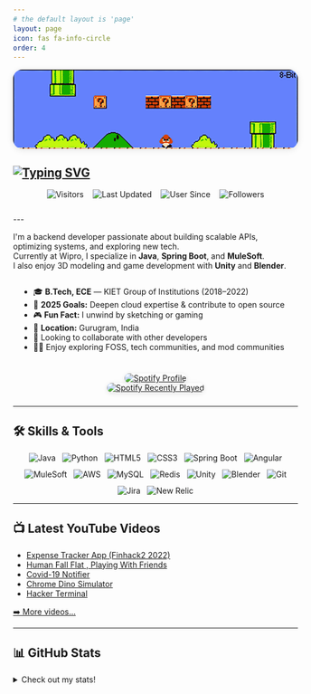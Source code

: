```yaml
---
# the default layout is 'page'
layout: page
icon: fas fa-info-circle
order: 4
---
```


<img src="/assets/header-image.gif" alt="Header" style="display:block;margin:auto;width:100%;max-height:220px;object-fit:cover;border-radius:16px;box-shadow:0 2px 12px rgba(0,0,0,0.10);" />

[![Typing SVG](https://readme-typing-svg.demolab.com?font=Fira+Code&pause=1000&color=8AB4F8&width=435&lines=%F0%9F%91%8B+Hey%2C+I'm+Mohammad+Aakil+Iqbal!;🚀+Backend+Developer+@+Wipro;🌐+AWS+Certified+Cloud+Practitioner)](https://git.io/typing-svg)
---
  <div style="display: flex; flex-wrap: wrap; gap: 16px; justify-content: center; align-items: center; margin-bottom: 16px;">
    <img src="https://visitor-badge.laobi.icu/badge?page_id=aakiliqbal.aakiliqbal" alt="Visitors" style="height:28px;"/>
    <img src="https://img.shields.io/github/last-commit/aakiliqbal/aakiliqbal?label=Last%20Updated&logo=github" alt="Last Updated" style="height:28px;"/>
    <img src="https://img.shields.io/badge/User_Since-July_2019-blue?logo=github" alt="User Since" style="height:28px;"/>
    <img src="https://img.shields.io/github/followers/aakiliqbal?style=flat&logo=github&label=Followers&color=0e75b6" alt="Followers" style="height:28px;"/>
  </div>
---

I'm a backend developer passionate about building scalable APIs, optimizing systems, and exploring new tech.  
Currently at Wipro, I specialize in **Java**, **Spring Boot**, and **MuleSoft**.  
I also enjoy 3D modeling and game development with **Unity** and **Blender**.

<div style="display: flex; flex-wrap: wrap; gap: 24px; justify-content: center; align-items: flex-start; margin-bottom: 24px;">
  <div style="flex: 1 1 320px; min-width: 260px; max-width: 480px;">
    <ul>
      <li>🎓 <strong>B.Tech, ECE</strong> — KIET Group of Institutions (2018–2022)</li>
      <li>🌟 <strong>2025 Goals:</strong> Deepen cloud expertise &amp; contribute to open source</li>
      <li>🎮 <strong>Fun Fact:</strong> I unwind by sketching or gaming</li>
      <li>📍 <strong>Location:</strong> Gurugram, India</li>
      <li>🤝 Looking to collaborate with other developers</li>
      <li>👩‍💻 Enjoy exploring FOSS, tech communities, and mod communities</li>
    </ul>
  </div>
  <div style="flex: 1 1 220px; min-width: 220px; max-width: 350px; text-align: center;">
    <a href="https://github.com/kittinan/spotify-github-profile">
      <img src="https://spotify-github-profile.kittinanx.com/api/view?uid=21irrtfluhypc3j7q5nxu4qvi&cover_image=true&theme=natemoo-re&show_offline=false&background_color=121212&interchange=true&bar_color=53b14f&bar_color_cover=true" alt="Spotify Profile" style="max-width:100%;border-radius:12px;box-shadow:0 2px 8px rgba(0,0,0,0.10);" />
    </a>
    <br/>
    <a href="https://spotify-recently-played-readme.vercel.app/api?user=21irrtfluhypc3j7q5nxu4qvi">
      <img src="https://spotify-recently-played-readme.vercel.app/api?user=21irrtfluhypc3j7q5nxu4qvi&count=2&width=350&unique=true" alt="Spotify Recently Played" style="max-width:100%;border-radius:12px;box-shadow:0 2px 8px rgba(0,0,0,0.10);" />
    </a>
  </div>
</div>

---

## 🛠️ Skills & Tools

<div style="display: flex; flex-wrap: wrap; gap: 12px; justify-content: center; align-items: center; margin-bottom: 12px;">
  <img src="https://img.shields.io/badge/Java-007396?logo=java&logoColor=white" alt="Java"/>
  <img src="https://img.shields.io/badge/Python-3776AB?logo=python&logoColor=white" alt="Python"/>
  <img src="https://img.shields.io/badge/HTML5-E34F26?logo=html5&logoColor=white" alt="HTML5"/>
  <img src="https://img.shields.io/badge/CSS3-1572B6?logo=css3&logoColor=white" alt="CSS3"/>
  <img src="https://img.shields.io/badge/Spring_Boot-6DB33F?logo=spring&logoColor=white" alt="Spring Boot"/>
  <img src="https://img.shields.io/badge/Angular-DD0031?logo=angular&logoColor=white" alt="Angular"/>
  <img src="https://img.shields.io/badge/MuleSoft-00A1DF?logo=mulesoft&logoColor=white" alt="MuleSoft"/>
  <img src="https://img.shields.io/badge/AWS-FF9900?logo=amazonaws&logoColor=white" alt="AWS"/>
  <img src="https://img.shields.io/badge/MySQL-4479A1?logo=mysql&logoColor=white" alt="MySQL"/>
  <img src="https://img.shields.io/badge/Redis-DC382D?logo=redis&logoColor=white" alt="Redis"/>
  <img src="https://img.shields.io/badge/Unity-100000?logo=unity&logoColor=white" alt="Unity"/>
  <img src="https://img.shields.io/badge/Blender-F5792A?logo=blender&logoColor=white" alt="Blender"/>
  <img src="https://img.shields.io/badge/Git-F05032?logo=git&logoColor=white" alt="Git"/>
  <img src="https://img.shields.io/badge/Jira-0052CC?logo=jira&logoColor=white" alt="Jira"/>
  <img src="https://img.shields.io/badge/New_Relic-0080B0?logo=newrelic&logoColor=white" alt="New Relic"/>
</div>

---

## 📺 Latest YouTube Videos
<!-- YOUTUBE:START -->
- [Expense Tracker App &lpar;Finhack2 2022&rpar;](https://www.youtube.com/watch?v=BlXNsrPNS7Y)
- [Human Fall Flat , Playing With Friends](https://www.youtube.com/watch?v=JNQkOnVIWXg)
- [Covid-19 Notifier](https://www.youtube.com/watch?v=Cw4xnSS2xnY)
- [Chrome Dino Simulator](https://www.youtube.com/watch?v=yQMtf6FlZZw)
- [Hacker Terminal](https://www.youtube.com/watch?v=JOlBLoq_WzI)
<!-- YOUTUBE:END -->
<p><a href="https://www.youtube.com/channel/UCXK4VE1yIjPBquHIpZi5uMA">➡️ More videos...</a></p>

---

## 📊 GitHub Stats

<details>
  <summary>Check out my stats!</summary>
  <div style="display: flex; flex-wrap: wrap; gap: 16px; justify-content: center; align-items: flex-start;">
    <img src="https://github-readme-stats.vercel.app/api?username=aakiliqbal&show_icons=true&theme=radical" alt="GitHub Stats" style="max-width: 400px; width: 100%; border-radius: 12px; box-shadow: 0 2px 8px rgba(0,0,0,0.12);" />
    <img src="https://github-readme-stats.vercel.app/api/top-langs/?username=aakiliqbal&layout=compact&theme=radical&langs_count=6" alt="GitHub Top-Langs" style="max-width: 320px; width: 100%; border-radius: 12px; box-shadow: 0 2px 8px rgba(0,0,0,0.12);" />
  </div>
  <br/>
  <b>Note:</b> These stats reflect my public GitHub contributions and may not fully represent my expertise.
</details>
